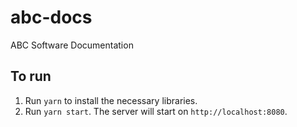 # abc-docs
ABC Software Documentation

## To run
1. Run `yarn` to install the necessary libraries.
2. Run `yarn start`. The server will start on `http://localhost:8080`.
